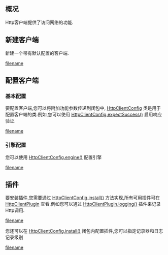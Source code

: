 ## 概况

Http客户端提供了访问网络的功能.

## 新建客户端

新建一个带有默认配置的客户端.

[filename](newClient.md ':include')

## 配置客户端

### 基本配置

要配置客户端,您可以将附加功能参数传递到闭包中, [HttpClientConfig](/API/Network/HttpClient/HttpClientConfig/README.md)
类是用于配置客户端的类.例如,您可以使用 [HttpClientConfig.expectSuccess()](/API/Network/HttpClient/HttpClientConfig/README.md?id=expectSuccess)
启用响应验证.

[filename](baseConfig.md ':include')

### 引擎配置

您可以使用 [HttpClientConfig.engine()](/API/Network/HttpClient/HttpClientConfig/README.md?id=engine) 配置引擎

[filename](engineConfig.md ':include')

## 插件

要安装插件,您需要通过 [HttpClientConfig.install()](/API/Network/HttpClient/HttpClientConfig/README.md?id=install)
方法实现,所有可用插件可在 [HttpClientPlugin](/API/Network/HttpClient/HttpClientPlugin/README.md)
查看.例如您可以通过 [HttpClientPlugin.logging()](/API/Network/HttpClient/HttpClientPlugin/README.md?id=logging)
插件来记录Http调用.

[filename](install.md ':include')

您还可以在 [HttpClientConfig.install()](/API/Network/HttpClient/HttpClientConfig/README.md?id=install)
闭包内配置插件,您可以指定记录器和日志记录级别

[filename](installConfig.md ':include')